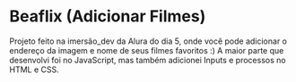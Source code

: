 # Beaflix (Adicionar Filmes)

Projeto feito na imersão_dev da Alura do dia 5, onde você pode adicionar o endereço da imagem e nome de seus filmes favoritos :)
A maior parte que desenvolvi foi no JavaScript, mas também adicionei Inputs e processos no HTML e CSS.
